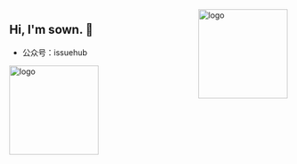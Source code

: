 <img src="https://github-readme-stats.vercel.app/api?username=zuoshuwen&show_icons=true" alt="logo" height="160" align="right" style="margin: 5px; margin-bottom: 20px;" />

## Hi, I'm sown. 👋

- 公众号：issuehub

<img src="https://github-profile-trophy.vercel.app/?username=zuoshuwen&theme=flat&column=7" alt="logo" height="160" align="center" style="margin: auto; margin-bottom: 20px;" />






<!--
### Hi there 

**zuoshuwen/zuoshuwen** is a ✨ _special_ ✨ repository because its `README.md` (this file) appears on your GitHub profile.

Here are some ideas to get you started:

- 🔭 I’m currently working on ...
- 🌱 I’m currently learning ...
- 👯 I’m looking to collaborate on ...
- 🤔 I’m looking for help with ...
- 💬 Ask me about ...
- 📫 How to reach me: ...
- 😄 Pronouns: ...
- ⚡ Fun fact: ...
-->
